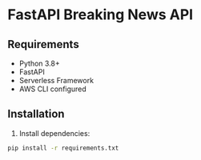 # FastAPI Breaking News API

## Requirements

- Python 3.8+
- FastAPI
- Serverless Framework
- AWS CLI configured

## Installation

1. Install dependencies:

```bash
pip install -r requirements.txt
